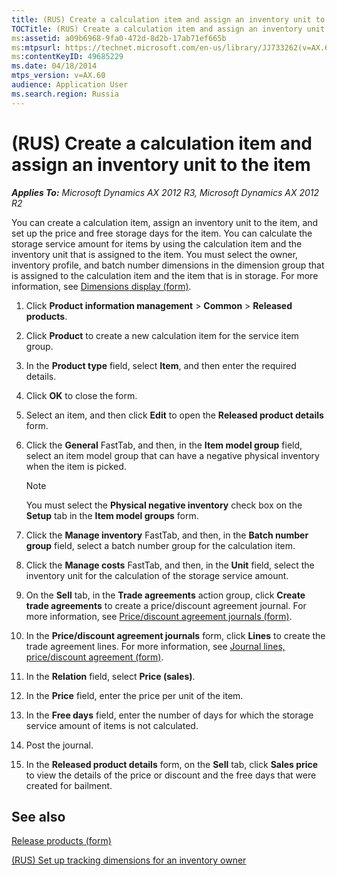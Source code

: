 ```yaml
---
title: (RUS) Create a calculation item and assign an inventory unit to the item
TOCTitle: (RUS) Create a calculation item and assign an inventory unit to the item
ms:assetid: a09b6968-9fa0-472d-8d2b-17ab71ef665b
ms:mtpsurl: https://technet.microsoft.com/en-us/library/JJ733262(v=AX.60)
ms:contentKeyID: 49685229
ms.date: 04/18/2014
mtps_version: v=AX.60
audience: Application User
ms.search.region: Russia
---
```


# (RUS) Create a calculation item and assign an inventory unit to the item 


_**Applies To:** Microsoft Dynamics AX 2012 R3, Microsoft Dynamics AX 2012 R2_

You can create a calculation item, assign an inventory unit to the item, and set up the price and free storage days for the item. You can calculate the storage service amount for items by using the calculation item and the inventory unit that is assigned to the item. You must select the owner, inventory profile, and batch number dimensions in the dimension group that is assigned to the calculation item and the item that is in storage. For more information, see [Dimensions display (form)](https://technet.microsoft.com/en-us/library/aa556972\(v=ax.60\)).

1.  Click **Product information management** \> **Common** \> **Released products**.

2.  Click **Product** to create a new calculation item for the service item group.

3.  In the **Product type** field, select **Item**, and then enter the required details.

4.  Click **OK** to close the form.

5.  Select an item, and then click **Edit** to open the **Released product details** form.

6.  Click the **General** FastTab, and then, in the **Item model group** field, select an item model group that can have a negative physical inventory when the item is picked.
    

    > [!NOTE]
    > <P>You must select the <STRONG>Physical negative inventory</STRONG> check box on the <STRONG>Setup</STRONG> tab in the <STRONG>Item model groups</STRONG> form.</P>



7.  Click the **Manage inventory** FastTab, and then, in the **Batch number group** field, select a batch number group for the calculation item.

8.  Click the **Manage costs** FastTab, and then, in the **Unit** field, select the inventory unit for the calculation of the storage service amount.

9.  On the **Sell** tab, in the **Trade agreements** action group, click **Create trade agreements** to create a price/discount agreement journal. For more information, see [Price/discount agreement journals (form)](https://technet.microsoft.com/en-us/library/aa556469\(v=ax.60\)).

10. In the **Price/discount agreement journals** form, click **Lines** to create the trade agreement lines. For more information, see [Journal lines, price/discount agreement (form)](https://technet.microsoft.com/en-us/library/aa553463\(v=ax.60\)).

11. In the **Relation** field, select **Price (sales)**.

12. In the **Price** field, enter the price per unit of the item.

13. In the **Free days** field, enter the number of days for which the storage service amount of items is not calculated.

14. Post the journal.

15. In the **Released product details** form, on the **Sell** tab, click **Sales price** to view the details of the price or discount and the free days that were created for bailment.

## See also

[Release products (form)](https://technet.microsoft.com/en-us/library/hh227553\(v=ax.60\))

[(RUS) Set up tracking dimensions for an inventory owner](rus-set-up-tracking-dimensions-for-an-inventory-owner.md)

  


